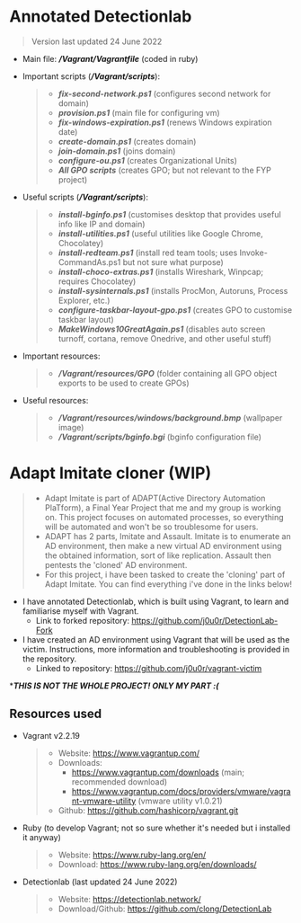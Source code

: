 # Annotated Detectionlab
> Version last updated 24 June 2022
- Main file: ***/Vagrant/Vagrantfile*** (coded in ruby)
- Important scripts (***/Vagrant/scripts***):
  > - ***fix-second-network.ps1*** (configures second network for domain)
  > - ***provision.ps1*** (main file for configuring vm)
  > - ***fix-windows-expiration.ps1*** (renews Windows expiration date)
  > - ***create-domain.ps1*** (creates domain)
  > - ***join-domain.ps1*** (joins domain)
  > - ***configure-ou.ps1*** (creates Organizational Units)
  > - ***All GPO scripts*** (creates GPO; but not relevant to the FYP project)
  
- Useful scripts (***/Vagrant/scripts***):
  > - ***install-bginfo.ps1*** (customises desktop that provides useful info like IP and domain)
  > - ***install-utilities.ps1*** (useful utilities like Google Chrome, Chocolatey)
  > - ***install-redteam.ps1*** (install red team tools; uses Invoke-CommandAs.ps1 but not sure what purpose)
  > - ***install-choco-extras.ps1*** (installs Wireshark, Winpcap; requires Chocolatey)
  > - ***install-sysinternals.ps1*** (installs ProcMon, Autoruns, Process Explorer, etc.)
  > - ***configure-taskbar-layout-gpo.ps1*** (creates GPO to customise taskbar layout)
  > - ***MakeWindows10GreatAgain.ps1*** (disables auto screen turnoff, cortana, remove Onedrive, and other useful stuff)
  
- Important resources:
  > - ***/Vagrant/resources/GPO*** (folder containing all GPO object exports to be used to create GPOs)
  
- Useful resources:
  > - ***/Vagrant/resources/windows/background.bmp*** (wallpaper image)
  > - ***/Vagrant/scripts/bginfo.bgi*** (bginfo configuration file)
  
# Adapt Imitate cloner (WIP)
> - Adapt Imitate is part of ADAPT(Active Directory Automation PlaTform), a Final Year Project that me and my group is working on. This project focuses on automated processes, so everything will be automated and won't be so troublesome for users.
> - ADAPT has 2 parts, Imitate and Assault. Imitate is to enumerate an AD environment, then make a new virtual AD environment using the obtained information, sort of like replication. Assault then pentests the 'cloned' AD environment.
> - For this project, i have been tasked to create the 'cloning' part of Adapt Imitate. You can find everything i've done in the links below!  
- I have annotated Detectionlab, which is built using Vagrant, to learn and familiarise myself with Vagrant.
  - Link to forked repository: https://github.com/j0u0r/DetectionLab-Fork
- I have created an AD environment using Vagrant that will be used as the victim. Instructions, more information and troubleshooting is provided in the repository.
  - Linked to repository: https://github.com/j0u0r/vagrant-victim  
  
****THIS IS NOT THE WHOLE PROJECT! ONLY MY PART :(***
## Resources used
- Vagrant v2.2.19
  > - Website: https://www.vagrantup.com/
  > - Downloads:
  >    - https://www.vagrantup.com/downloads (main; recommended download)
  >    - https://www.vagrantup.com/docs/providers/vmware/vagrant-vmware-utility (vmware utility v1.0.21)
  > - Github: https://github.com/hashicorp/vagrant.git
- Ruby (to develop Vagrant; not so sure whether it's needed but i installed it anyway)
  >  - Website: https://www.ruby-lang.org/en/
  >  - Download: https://www.ruby-lang.org/en/downloads/
- Detectionlab (last updated 24 June 2022)
  >  - Website: https://detectionlab.network/
  >  - Download/Github: https://github.com/clong/DetectionLab
